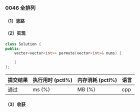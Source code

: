 ### 0046 全排列

#### （1）思路

#### （2）实现

```cpp
class Solution {
public:
    vector<vector<int>> permute(vector<int>& nums) {

    }
};
```

| 提交结果 | 执行用时 (pctl%) | 内存消耗 (pctl%) | 语言 |
|:---------|:-----------------|:-----------------|:-----|
| 通过     |  ms (%)   |  MB (%)  | cpp  |

#### （3）收获

